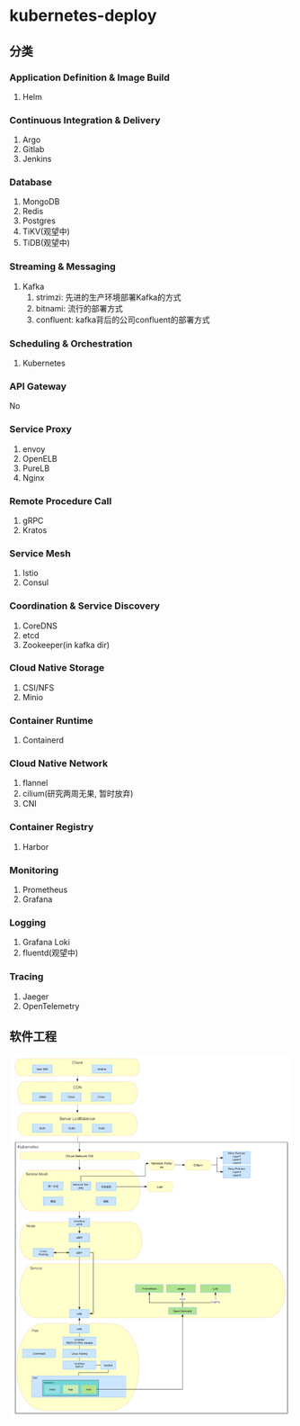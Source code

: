 # kubernetes-deploy

## 分类

### Application Definition & Image Build

1. Helm

### Continuous Integration & Delivery

1. Argo
2. Gitlab
3. Jenkins

### Database

1. MongoDB
2. Redis
3. Postgres
4. TiKV(观望中)
5. TiDB(观望中)

### Streaming & Messaging

1. Kafka
    1. strimzi: 先进的生产环境部署Kafka的方式
    2. bitnami: 流行的部署方式
    3. confluent: kafka背后的公司confluent的部署方式

### Scheduling & Orchestration

1. Kubernetes

### API Gateway

No

### Service Proxy

1. envoy
2. OpenELB
3. PureLB
4. Nginx

### Remote Procedure Call

1. gRPC
2. Kratos

### Service Mesh

1. Istio
2. Consul

### Coordination & Service Discovery

1. CoreDNS
2. etcd
3. Zookeeper(in kafka dir)

### Cloud Native Storage

1. CSI/NFS
2. Minio

### Container Runtime

1. Containerd

### Cloud Native Network

1. flannel
2. cilium(研究两周无果, 暂时放弃)
3. CNI

### Container Registry

1. Harbor

### Monitoring

1. Prometheus
2. Grafana

### Logging

1. Grafana Loki
2. fluentd(观望中)

### Tracing

1. Jaeger
2. OpenTelemetry

## 软件工程

![架构](./未命名文件.jpg)
